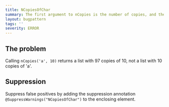 ```yaml
---
title: NCopiesOfChar
summary: The first argument to nCopies is the number of copies, and the second is the item to copy
layout: bugpattern
tags: ''
severity: ERROR
---
```


<!--
*** AUTO-GENERATED, DO NOT MODIFY ***
To make changes, edit the @BugPattern annotation or the explanation in docs/bugpattern.
-->

## The problem
Calling `nCopies('a', 10)` returns a list with 97 copies of 10, not a list with
10 copies of 'a'.

## Suppression
Suppress false positives by adding the suppression annotation `@SuppressWarnings("NCopiesOfChar")` to the enclosing element.
